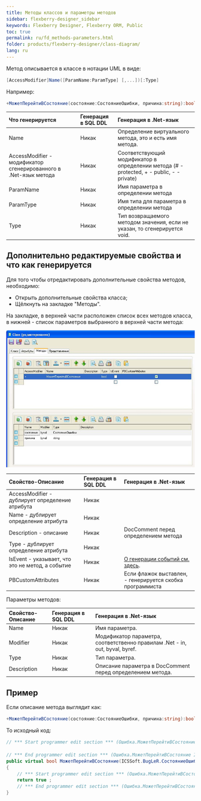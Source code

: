 ```yaml
---
title: Методы классов и параметры методов
sidebar: flexberry-designer_sidebar
keywords: Flexberry Designer, Flexberry ORM, Public
toc: true
permalink: ru/fd_methods-parameters.html
folder: products/flexberry-designer/class-diagram/
lang: ru
---
```


Метод описывается в классе в нотации UML в виде: 

```csharp
[AccessModifier]Name([ParamName:ParamType] [,...])[:Type]

```

Например:

```csharp
+МожетПерейтиВСостояние(состояние:СостояниеОшибки, причина:string):bool
```

Что генерируется | Генерация в SQL DDL | Генерация в .Net-язык
:--------------------------------|:--------------------|:--------------------------------------
Name | Никак | Определение виртуального метода, это и есть имя метода.
AccessModifier - модификатор сгенерированного в .Net-язык метода | Никак | Соответствующий модификатор в определении метода (# - protected, + - public, - - private)
ParamName | Никак | Имя параметра в определении метода
ParamType | Никак | Имя типа для параметра в определении метода
Type | Никак | Тип возвращаемого методом значения, если не указан, то сгенерируется void.

## Дополнительно редактируемые свойства и что как генерируется

Для того чтобы отредактировать дополнительные свойства методов, необходимо:

* Открыть дополнительные свойства класса; 
* Щёлкнуть на закладке "Методы". 

На закладке, в верхней части расположен список всех методов класса, в нижней - список параметров выбранного в верхней части метода:

![](/images/pages/products/flexberry-designer/class-diagram/methods.jpg)

Свойство-Описание | Генерация в SQL DDL | Генерация в .Net-язык
:--------------------|:-----------------|:------------------------------
AccessModifier - дублирует определение атрибута | Никак |
Name - дублирует определение атрибута | Никак |
Description - описание | Никак | DocComment перед определением метода
Type - дублирует определение атрибута | Никак |  
IsEvent - указывает, что это не метод, а событие | Никак | [О генерации событий см. здесь](fd_classes-with-stereotype-eventarg.html).
PBCustomAttributes | Никак | Если флажок выставлен, - генерируется скобка программиста

Параметры методов:

Свойство-Описание | Генерация в SQL DDL | Генерация в .Net-язык
:-----------------|:--------------------|:------------------------------------------
Name | Никак | Имя параметра.
Modifier | Никак | Модификатор параметра, соответственно правилам .Net - in, out, byval, byref.
Type | Никак | Тип параметра.
Description | Никак | Описание параметра в DocComment перед определением метода.

## Пример

Если описание метода выглядит как:

```csharp
+МожетПерейтиВСостояние(состояние:СостояниеОшибки, причина:string):bool
```

То исходный код:

```csharp
// *** Start programmer edit section *** (Ошибка.МожетПерейтиВСостояние ICSSoft.BugLeR.СостояниеОшибки System.String CustomAttributes)

// *** End programmer edit section *** (Ошибка.МожетПерейтиВСостояние ICSSoft.BugLeR.СостояниеОшибки System.String CustomAttributes)
public virtual bool МожетПерейтиВСостояние(ICSSoft.BugLeR.СостояниеОшибки состояние, string причина)
{
	// *** Start programmer edit section *** (Ошибка.МожетПерейтиВСостояние ICSSoft.BugLeR.СостояниеОшибки System.String method implementation)
	return true ;
	// *** End programmer edit section *** (Ошибка.МожетПерейтиВСостояние ICSSoft.BugLeR.СостояниеОшибки System.String method implementation)
}
```

